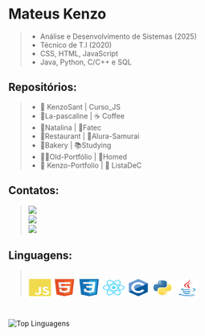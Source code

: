 # Mateus Kenzo

>- Análise e Desenvolvimento de Sistemas (2025) <br>
>- Técnico de T.I (2020) <br>
>- CSS, HTML, JavaScript <br>
>- Java, Python, C/C++ e SQL <br>

## Repositórios:
>- :duck: KenzoSant | Curso_JS
>- 🧮La-pascaline | ☕ Coffee
>- 🎅Natalina | :school:Fatec 
>- :sushi:Restaurant | :japanese_goblin:Alura-Samurai
>- :pretzel:Bakery | :books:Studying 
>- :technologist:Old-Portfólio | :house_with_garden:Homed
>- :ocean: Kenzo-Portfolio | :robot: ListaDeC

## Contatos:
> <div><a href="https://www.linkedin.com/in/mateus-kenzo-dos-santos" target="_blank"><img src="https://img.shields.io/badge/-LinkedIn-%230077B5?style=for-the-badge&logo=linkedin&logoColor=white"></a> <br>
> <a href = "mailto:mateuskenzo_santos@hotmail.com" ><img src="https://img.shields.io/badge/-Email-%23333?style=for-the-badge&logo=Gmail&logoColor=white" target="_blank"></a> <br> <a href="https://discord.gg/MP6zq7XDgA" target="_blank"><img src="https://img.shields.io/badge/Discord-7289DA?style=for-the-badge&logo=discord&logoColor=white" ></a> 
> </div>

## Linguagens: 
> <div style="display: inline_block"><br>
> <img align="center" alt="Js" height="35" width="45" src="https://raw.githubusercontent.com/devicons/devicon/master/icons/javascript/javascript-plain.svg">
> <img align="center" alt="HTML" height="35" width="45" src="https://raw.githubusercontent.com/devicons/devicon/master/icons/html5/html5-original.svg">
> <img align="center" alt="CSS" height="35" width="45" src="https://raw.githubusercontent.com/devicons/devicon/master/icons/css3/css3-original.svg">
> <img align="center" alt="React" height="35" width="45" src="https://raw.githubusercontent.com/devicons/devicon/master/icons/react/react-original.svg">
> <img align="center" alt="CSS" height="35" width="45" src="https://raw.githubusercontent.com/devicons/devicon/master/icons/c/c-original.svg">
> <img align="center" alt="CSS" height="35" width="45" src="https://raw.githubusercontent.com/devicons/devicon/master/icons/python/python-original.svg">
> <img align="center" alt="CSS" height="35" width="45" src="https://raw.githubusercontent.com/devicons/devicon/master/icons/java/java-original.svg">
> </div>
<br>

![Top Linguagens](https://github-readme-stats.vercel.app/api/top-langs/?username=KenzoSant&layout=compact&langs_count=16&theme=dark)

<!--
**KenzoSant/KenzoSant** is a ✨ _special_ ✨ repository because its `README.md` (this file) appears on your GitHub profile.

Here are some ideas to get you started:

- 🔭 I’m currently working on ...
- 🌱 I’m currently learning ...
- 👯 I’m looking to collaborate on ...
- 🤔 I’m looking for help with ...
- 💬 Ask me about ...
- 📫 How to reach me: ...
- 😄 Pronouns: ...
- ⚡ Fun fact: ...
-->
